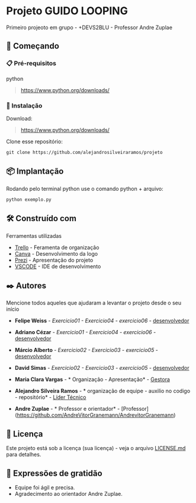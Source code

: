 # Projeto GUIDO LOOPING

Primeiro projeoto em grupo - +DEVS2BLU - Professor Andre Zuplae

## 🚀 Começando

### 📋 Pré-requisitos

python

> https://www.python.org/downloads/

### 🔧 Instalação
Download:
> https://www.python.org/downloads/

Clone esse repositório:
```
git clone https://github.com/alejandrosilveiraramos/projeto
```

## 📦 Implantação
Rodando pelo terminal python use o comando python + arquivo:
```
python exemplo.py
```

## 🛠️ Construído com

Ferramentas utilizadas

* [Trello](https://trello.com/b/BvNi86AX/guidolooping) - Feramenta de organizaçâo
* [Canva](https://www.canva.com/design/DAFMJp9Y2dI/egPWUWytIr0MWSqYgpAyUQ/edit) - Desenvolvimento da logo
* [Prezi](https://prezi.com/) - Apresentação do projeto
* [VSCODE](https://code.visualstudio.com/) - IDE de desenvolvimento

## ✒️ Autores

Mencione todos aqueles que ajudaram a levantar o projeto desde o seu início

* **Felipe Weiss** - *Exercicio01 - Exercicio04 - exercicio06* - [desenvolvedor](https://github.com/FelipeWeiss1992)
* **Adriano Cézar** - *Exercicio01 - Exercicio04 - exercicio06* - [desenvolvedor](https://github.com/adrianojimenes)
* **Márcio Alberto** - *Exercicio02 - Exercicio03 - exercicio05* - [desenvolvedor](https://github.com/marciolou)
* **David Simas** - *Exercicio02 - Exercicio03 - exercicio05* - [desenvolvedor](https://github.com/davidsimas)
* **Maria Clara Vargas** - * Organizaçâo - Apresentação* - [Gestora](https://github.com/mcvargass)
* **Alejandro Silveira Ramos** - * organização de equipe - auxilio no codigo - repositório* - [Líder Técnico](https://github.com/alejandrosilveiraramos/)

* **Andre Zuplae** - * Professor e orientador* - [Professor] (https://github.com/AndreVitorGranemann/AndrevitorGranemann)


## 📄 Licença

Este projeto está sob a licença (sua licença) - veja o arquivo [LICENSE.md](https://github.com/alejandrosilveiraramos/projeto/blob/add-license-1/LICENSE) para detalhes.

## 🎁 Expressões de gratidão


* Equipe foi ágil e precisa.
* Agradecimento ao orientador Andre Zuplae.

